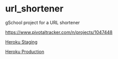 url_shortener
=============

gSchool project for a URL shortener

https://www.pivotaltracker.com/n/projects/1047448


[Heroku Staging](http://staging-url-shortener.herokuapp.com "Staging")


[Heroku Production](http://production-url-shortener.herokuapp.com/ "Production")